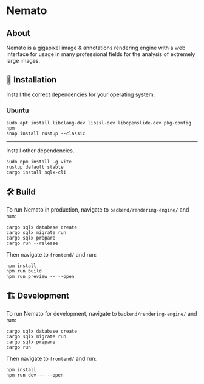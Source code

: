 # Nemato

## About

Nemato is a gigapixel image & annotations rendering engine with a web interface for usage in many professional fields for the analysis of extremely large images. 

## 💽 Installation

Install the correct dependencies for your operating system.

### Ubuntu
```
sudo apt install libclang-dev libssl-dev libopenslide-dev pkg-config npm
snap install rustup --classic
```
---
Install other dependencies.

```
sudo npm install -g vite
rustup default stable
cargo install sqlx-cli
```

## 🛠️ Build

To run Nemato in production, navigate to `backend/rendering-engine/` and run:

```
cargo sqlx database create
cargo sqlx migrate run
cargo sqlx prepare
cargo run --release
```

Then navigate to `frontend/` and run:

```
npm install
npm run build
npm run preview -- --open
```

## 🏗️ Development

To run Nemato for development, navigate to `backend/rendering-engine/` and run:

```
cargo sqlx database create
cargo sqlx migrate run
cargo sqlx prepare
cargo run
```

Then navigate to `frontend/` and run:

```
npm install
npm run dev -- --open
```


